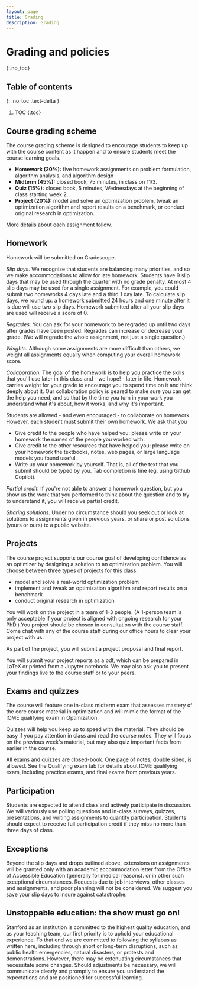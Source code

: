 ```yaml
---
layout: page
title: Grading
description: Grading
---
```


# Grading and policies
{:.no_toc}

## Table of contents
{: .no_toc .text-delta }

1. TOC
{:toc}

## Course grading scheme

The course grading scheme is designed to encourage students to keep up with
the course content as it happen and to ensure students meet the course learning goals.

- **Homework (20%):** five homework assignments on problem formulation, algorithm analysis, and algorithm design
- **Midterm (45%):** closed book, 75 minutes, in class on 11/3.
- **Quiz (15%):** closed book, 5 minutes, Wednesdays at the beginning of class starting week 2.
- **Project (20%):** model and solve an optimization problem, tweak an optimization algorithm and report results on a benchmark, or conduct original research in optimization.
<!-- - **Presentation (5%):** present in-class on recent optimization research -->
<!-- - **Participation (5%):** attend lecture, ask questions, engage in discussion, and submit course surveys. -->
<!-- and in-class quizzes and writing assignments -->

More details about each assignment follow.

## Homework

<!-- Homework supports our course goals of learning to model optimization problems (hw1),
to characterize optimal solutions (hw2),
make mathematical predictions about the performance of optimization algorithms (hw3),
recognizing problems structures 
and learning to tweak optimization algorithms to adapt them to a specific problem (hw6). -->
Homework will be submitted on Gradescope.

*Slip days.* We recognize that students are balancing many priorities,
and so we make accommodations to allow for late homework.
Students have 9 slip days that may be used through the quarter with no grade penalty.
At most 4 slip days may be used for a single assignment.
For example, you could submit two homeworks 4 days late and a third 1 day late.
To calculate slip days, we round up: a homework submitted 24 hours and one minute after it is due will use two slip days.
Homework submitted after all your slip days are used will receive a score of 0.

*Regrades.* You can ask for your homework to be regraded up until two days after grades have been posted.
Regrades can increase or decrease your grade.
(We will regrade the whole assignment, not just a single question.)

*Weights.* Although some assignments are more difficult than others,
we weight all assignments equally when computing your overall homework score.

*Collaboration.* The goal of the homework is to help you practice the skills that you'll use later in this class and - we hope! - later in life.
Homework carries weight for your grade to encourage you to spend time on it and think deeply about it.
Our collaboration policy is geared to make sure you can get the help you need,
and so that by the time you turn in your work you understand what it's about,
how it works, and why it's important.

Students are allowed - and even encouraged - to collaborate on homework.
However, each student must submit their own homework. We ask that you

- Give credit to the people who have helped you: please write on your homework the names of the people you worked with.
- Give credit to the other resources that have helped you: please write on your homework 
the textbooks, notes, web pages, or large language models you found useful.
- Write up your homework by yourself. 
That is, all of the text that you submit should be typed by you.
Tab completion is fine (eg, using Github Copilot).

*Partial credit.* If you're not able to answer a homework question, but you show us
the work that you performed to think about the question and to try to understand it,
you will receive partial credit.

*Sharing solutions.* 
Under no circumstance should you seek out or look at solutions to assignments given in previous years,
or share or post solutions (yours or ours) to a public website.

## Projects

The course project supports our course goal of developing confidence as an optimizer by designing a solution to an optimization problem.
You will choose between three types of projects for this class:
* model and solve a real-world optimization problem
* implement and tweak an optimization algorithm and report results on a benchmark
* conduct original research in optimization

You will work on the project in a team of 1-3 people. (A 1-person team is only acceptable if your project is aligned with ongoing research for your PhD.) 
You project should be chosen in consultation with the course staff.
Come chat with any of the course staff during our office hours to clear your project with us.

As part of the project, you will submit a project proposal and final report.
<!-- present your findings live during the last week of class, and 
get (and give) feedback from your peers in the class. -->
<!-- [The project expectations](https://docs.google.com/document/d/1Lwn30NnQyGyu1c5-VDRAvv_z2kO03lsF1D_IQKD-BqI/edit) details project deliverables and lists project ideas. -->
You will submit your project reports as a pdf, which can be prepared in LaTeX or printed from a Jupyter notebook.
We may also ask you to present your findings live to 
the course staff or to your peers.
<!-- We will share projects with other students enrolled in the class for peer-grading, 
to support our course goals of assessing optimization literature and developing confidence as an optimizer.
If you need to keep your project private, please speak with the course staff. -->

<!-- Project final reports will be graded on the following items: 
(For a methodological or theoretical project, the "problem" referenced below might be that previous literature does not handle problems with certain features.) -->
<!-- example rubric https://docs.google.com/document/d/1KG69xTjNXjEe2BP4ScKdl39F35FzHpkJ/edit -->
<!-- 1. Does the project pose an interesting problem?
2. Does the project explore the impact of the major problem features discussed in class (size, sparsity, discrete variables, convexity, ill-conditioning, access patterns to problem data, convergence tolerance, speed, generalizability)? Which?
3. Does the project draw conclusions? Do you believe the conclusions? 
4. Do the graphics and tables presented support the conclusions of the project?
5. Is the writing clear and engaging? -->

<!-- The total project grade will holistically consider the quality and timeliness of the feedback you provided to other students on their projects, 
as well as your project report and presentation.
[Sign up for a slot](https://docs.google.com/spreadsheets/d/1PXv_sFkhz5jNAA765kgHanSPoILm2fHzzRNuOOJzpHM/edit?usp=sharing)
on the project presentations tab, particularly if you plan to leave campus early.  -->

## Exams and quizzes

The course will feature one in-class midterm exam that assesses mastery of
the core course material in optimization and will mimic the format of the ICME qualifying exam in Optimization.

Quizzes will help you keep up to speed with the material. 
They should be easy if you pay attention in class
and read the course notes. They will focus on the previous week's material,
but may also quiz important facts from earlier in the course.

All exams and quizzes are closed-book. One page of notes, double sided, is allowed.
See the Qualifying exam tab for details about ICME qualifying exam, including practice exams, and final exams from previous years.

<!-- ## Presentation

Students will design short presentations on recent literature in optimization once during the quarter. 
[Sign up for a date and paper to present.](https://docs.google.com/spreadsheets/d/17vG8kedtmZv27EavLJNXHjOUiQxyvBnBpwDh6skNQHE/edit?usp=sharing) -->

## Participation

Students are expected to attend class and actively participate in discussion.
We will variously use polling questions and in-class surveys, quizzes, presentations, and writing assignments to quantify participation.
Students should expect to receive full participation credit if they miss no more than three days of class.

## Exceptions

Beyond the slip days and drops outlined above,
extensions on assignments will be granted only 
with an academic accommodation letter from the Office of Accessible Education
(generally for medical reasons).
or in other such exceptional circumstances.
Requests due to job interviews, other classes and assignments, and poor planning will not be considered.
We suggest you save your slip days to insure against catastrophe.

## Unstoppable education: the show must go on!

Stanford as an institution is committed to the highest quality education, and as your teaching team, our first priority is to uphold your educational experience. To that end we are committed to following the syllabus as written here, including through short or long-term disruptions, such as public health emergencies, natural disasters, or protests and demonstrations. However, there may be extenuating circumstances that necessitate some changes. Should adjustments be necessary, we will communicate clearly and promptly to ensure you understand the expectations and are positioned for successful learning.